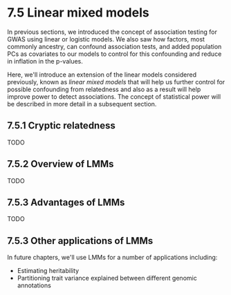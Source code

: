 # 7.5 Linear mixed models

In previous sections, we introduced the concept of association testing for GWAS using linear or logistic models. We also saw how factors, most commonly ancestry, can confound association tests, and added population PCs as covariates to our models to control for this confounding and reduce in inflation in the p-values.

Here, we'll introduce an extension of the linear models considered previously, known as *linear mixed models* that will help us further control for possible confounding from relatedness and also as a result will help improve power to detect associations. The concept of statistical power will be described in more detail in a subsequent section.

## 7.5.1 Cryptic relatedness

TODO

## 7.5.2 Overview of LMMs

TODO

## 7.5.3 Advantages of LMMs

TODO

## 7.5.3 Other applications of LMMs

In future chapters, we'll use LMMs for a number of applications including:

* Estimating heritability
* Partitioning trait variance explained between different genomic annotations
